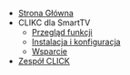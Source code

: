 <!-- docs/_sidebar.md -->

* [Strona Główna](README.md)
* CLIKC dla SmartTV  
  * [Przegląd funkcji](overview_tv.md)
  * [Instalacja i konfiguracja](install_tv.md)
  * [Wsparcie](support.md)
* [Zespół CLICK](join.md)
